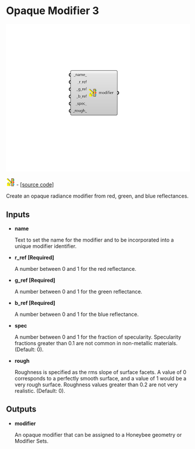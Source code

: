 # Opaque Modifier 3

![](../../.gitbook/assets/Opaque_Modifier_3.png)

![](../../.gitbook/assets/Opaque_Modifier_3%20%281%29.png) - [\[source code\]](https://github.com/ladybug-tools/honeybee-grasshopper-radiance/blob/master/honeybee_grasshopper_radiance/src//HB%20Opaque%20Modifier%203.py)

Create an opaque radiance modifier from red, green, and blue reflectances.

## Inputs

* **name**

  Text to set the name for the modifier and to be incorporated into a unique modifier identifier. 

* **r\_ref \[Required\]**

  A number between 0 and 1 for the red reflectance. 

* **g\_ref \[Required\]**

  A number between 0 and 1 for the green reflectance. 

* **b\_ref \[Required\]**

  A number between 0 and 1 for the blue reflectance. 

* **spec**

  A number between 0 and 1 for the fraction of specularity. Specularity fractions greater than 0.1 are not common in non-metallic materials. \(Default: 0\). 

* **rough**

  Roughness is specified as the rms slope of surface facets. A value of 0 corresponds to a perfectly smooth surface, and a value of 1 would be a very rough surface. Roughness values greater than 0.2 are not very realistic. \(Default: 0\). 

## Outputs

* **modifier**

  An opaque modifier that can be assigned to a Honeybee geometry or Modifier Sets. 

